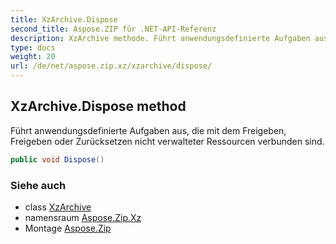 ```yaml
---
title: XzArchive.Dispose
second_title: Aspose.ZIP für .NET-API-Referenz
description: XzArchive methode. Führt anwendungsdefinierte Aufgaben aus die mit dem Freigeben Freigeben oder Zurücksetzen nicht verwalteter Ressourcen verbunden sind.
type: docs
weight: 20
url: /de/net/aspose.zip.xz/xzarchive/dispose/
---
```

## XzArchive.Dispose method

Führt anwendungsdefinierte Aufgaben aus, die mit dem Freigeben, Freigeben oder Zurücksetzen nicht verwalteter Ressourcen verbunden sind.

```csharp
public void Dispose()
```

### Siehe auch

* class [XzArchive](../)
* namensraum [Aspose.Zip.Xz](../../xzarchive/)
* Montage [Aspose.Zip](../../../)


